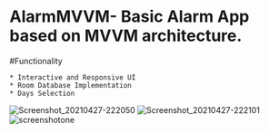 

# AlarmMVVM- Basic Alarm App based on MVVM architecture.

#Functionality

    * Interactive and Responsive UI
    * Room Database Implementation
    * Days Selection
    
 ![Screenshot_20210427-222050](https://user-images.githubusercontent.com/50069977/116530469-b57c1e00-a8fb-11eb-8836-1fef6ff189ab.png)
![Screenshot_20210427-222101](https://user-images.githubusercontent.com/50069977/116530471-b6ad4b00-a8fb-11eb-8f77-e027db3b6296.png)
![screenshotone](https://user-images.githubusercontent.com/50069977/116530475-b745e180-a8fb-11eb-8904-d4b76dedefc4.png)
